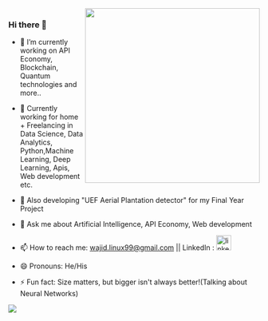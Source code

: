 <img align="right" width="350px" src="https://media2.giphy.com/media/7c8QeB0VMddFOuu4iR/giphy.gif?cid=ecf05e47moacnihxnkdk6n5c4u4c5re9p5gehrjne0e6kvsn&rid=giphy.gif&ct=g">
<!-- ![](https://media2.giphy.com/media/7c8QeB0VMddFOuu4iR/giphy.gif?cid=ecf05e47moacnihxnkdk6n5c4u4c5re9p5gehrjne0e6kvsn&rid=giphy.gif&ct=g) -->

### Hi there 👋

- 🔭 I’m currently working on API Economy, Blockchain, Quantum technologies and more..
- 🌱 Currently working for home + Freelancing in Data Science, Data Analytics, Python,Machine Learning, Deep Learning, Apis, Web development etc.
- 🤔 Also developing "UEF Aerial Plantation detector" for my Final Year Project
- 💬 Ask me about Artificial Intelligence, API Economy, Web development
- 📫 How to reach me: wajid.linux99@gmail.com || LinkedIn :   [<img src='https://image.flaticon.com/icons/png/512/174/174857.png' alt='linkedin' height='30'>](https://www.linkedin.com/in/abdulwajid99/)  

- 😄 Pronouns: He/His
- ⚡ Fun fact: Size matters, but bigger isn't always better!(Talking about Neural Networks)

<img src="https://github-readme-stats.vercel.app/api?username=AbdulWajid99&&show_icons=true&title_color=ffffff&icon_color=bb2acf&text_color=daf7dc&bg_color=191919">


<!--Having selected an architecture one must then decide how large or small the neural network should be. How many inputs are there? How many hidden neurons should be used? How many hidden layers should be used (if we are using a deep neural network)? And how many outputs neurons are required? The reasons why these questions are important is because if the neural network is too large (too small) the neural network could potentially overfit (underfit) the data meaning that the network would not generalize well out of sample.

<!--HOW MANY AND WHICH INPUTS SHOULD BE USED?
The number of inputs depends on the problem being solved, the quantity and quality of available data, and perhaps some creativity. Inputs are simply variables which we believe have some predictive power over the dependent variable being predicted. If the inputs to a problem are unclear, you can systematically determine which variables should be included by looking at the correlations and cross-correlation between potential independent variables and the dependent variables. This approach is detailed in the article, What Drives Real GDP Growth?

<!--There are two problems with using correlations to select input variables. Firstly, if you are using a linear correlation metric you may inadvertently exclude useful variables. Secondly, two relatively uncorrelated variables could potentially be combined to produce a strongly correlated variable. If you look at the variables in isolation you may miss this opportunity. To overcome the second problem you could use principal component analysis to extract useful eigenvectors (linear combinations of the variables) as inputs. That said a problem with this is that the eigenvectors may not generalize well and they also assume the distributions of input patterns is stationary.

<!--Another problem when selecting variables is multicollinearity. Multicollinearity is when two or more of the independent variables being fed into the model are highly correlated. In the context of regression models this may cause regression co-efficients to change erratically in response to small changes in the model or the data. Given that neural networks and regression models are similar I suspect this is also a problem for neural networks.

<!--Last, but not least, one statistical bias which may be introduced when selecting variables is omitted-variable bias. Omitted variable bias occurs when a model is created which leaves out one or more important causal variables. The bias is created when the model incorrectly compensates for the missing variable by over or underestimating the effect of one of the other variables i.e. the weights may become too large on these variables or SSE will be large. 

<!--HOW MANY HIDDEN NEURONS SHOULD I USE?
The optimal number of hidden units is problem specific. That said, as a general rule of thumb the more hidden units used the more probable the risk of overfitting becomes. Overfitting is when the neural network does not learn the underlying statistical properties of the data, but rather 'memorizes' the patterns and any noise they may contain. This results in neural networks which perform well in sample but poorly out of sample. So how can we avoid overfitting? There are two popular approaches used in industry namely early stopping and regularization and then there is my personal favourite approach, global search,

<!--Early stopping involves splitting your training set into the main training set and a validation set. Then instead of training a neural network for a fixed number of iterations, you train then until the performance of the neural network on the validation set begins to deteriorate. Essentially this prevents the neural network from using all of the available parameters and limits it's ability to simply memorize every pattern it sees. The image on the right shows two potential stopping points for the neural network (a and b).

<!--Early Stopping

<!--The image below shows the performance and over-fitting of the neural network when stopped at a or b,
Early Stopping II

<!--Regularization penalizes the neural network for using complex architectures. Complexity in this approach is measured by the size of the neural network weights. Regularization is done by adding a term to sum squared error objective function which depends on the size of the weights. This is the equivalent of adding a prior which essentially makes the neural network believe that the function it is approximating is smooth,


<!--where  is the number of weights in the neural network. The parameters  and  control the degree to which the neural network over or underfits the data. Good values for  and  can be derived using Bayesian analysis and optimization. This, and the above, are explained in considerably more detail in this brilliant chapter.

<!--Neural Network Regularization

<!--My favourite technique, which is also by far the most computationally expensive, is global search. In this approach a search algorithm is used to try different neural network architectures and arrive at a near optimal choice. This is most often done using genetic algorithms which are discussed further on in this article.


<!--WHAT ARE THE OUTPUTS?
Neural networks can be used for either regression or classification. Under regression model a single value is outputted which may be mapped to a set of real numbers meaning that only one output neuron is required. Under classification model an output neuron is required for each potentially class to which the pattern may belong. If the classes are unknown unsupervised neural network techniques such as self organizing maps should be used.

<!--In conclusion, the best approach is to follow Ockhams Razor. Ockham's razor argues that for two models of equivalent performance, the model with fewer free parameters will generalize better. On the other hand, one should never opt for an overly simplistic model at the cost of performance. Similarly, one should not assume that just because a neural network has more hidden neurons and maybe more hidden layers it will outperform a much simpler network. Unfortunately it seems to me that too much emphasis is placed on large networks and too little emphasis is placed on making good design decisions. In the case of neural networks, bigger isn't always better. 

